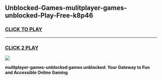 
## Unblocked-Games-mulitplayer-games-unblocked-Play-Free-k8p46
<h3>
<a href="https://premium76.site?title=mulitplayer-games-unblocked&ref=18A1">CLICK TO PLAY</a></h3>
<hr>

<h3>
<a href="https://premium76.site?title=mulitplayer-games-unblocked&ref=18A1">CLICK 2 PLAY</a>
  
</h3>

<a href="https://premium76.site?title=mulitplayer-games-unblocked&ref=18A1"><img src="https://clearcache.store/games.png"></a>


**mulitplayer-games-unblocked games unblocked: Your Gateway to Fun and Accessible Online Gaming**
